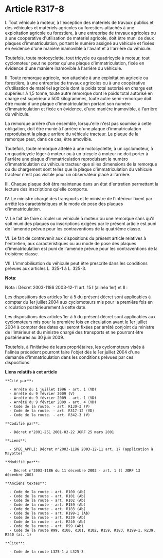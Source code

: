# Article R317-8

I. Tout véhicule à moteur, à l'exception des matériels de travaux publics et des véhicules et matériels agricoles ou
forestiers attachés à une exploitation agricole ou forestière, à une entreprise de travaux agricoles ou à une coopérative
d'utilisation de matériel agricole, doit être muni de deux plaques d'immatriculation, portant le numéro assigné au véhicule
et fixées en évidence d'une manière inamovible à l'avant et à l'arrière du véhicule.

Toutefois, toute motocyclette, tout tricycle ou quadricycle à moteur, tout cyclomoteur peut ne porter qu'une plaque
d'immatriculation, fixée en évidence d'une manière inamovible à l'arrière du véhicule.

II. Toute remorque agricole, non attachée à une exploitation agricole ou forestière, à une entreprise de travaux agricoles ou
à une coopérative d'utilisation de matériel agricole dont le poids total autorisé en charge est supérieur à 1,5 tonne, toute
autre remorque dont le poids total autorisé en charge est supérieur à 500 kilogrammes, toute autre semi-remorque doit être
munie d'une plaque d'immatriculation portant son numéro d'immatriculation et fixée en évidence, d'une manière inamovible, à
l'arrière du véhicule.

La remorque arrière d'un ensemble, lorsqu'elle n'est pas soumise à cette obligation, doit être munie à l'arrière d'une plaque
d'immatriculation reproduisant la plaque arrière du véhicule tracteur. La plaque de la remorque peut, dans ce cas, être
amovible.

Toutefois, toute remorque attelée à une motocyclette, à un cyclomoteur, à un quadricycle léger à moteur ou à un tricycle à
moteur ne doit porter à l'arrière une plaque d'immatriculation reproduisant le numéro d'immatriculation du véhicule tracteur
que si les dimensions de la remorque ou du chargement sont telles que la plaque d'immatriculation du véhicule tracteur n'est
pas visible pour un observateur placé à l'arrière.

III. Chaque plaque doit être maintenue dans un état d'entretien permettant la lecture des inscriptions qu'elle comporte.

IV. Le ministre chargé des transports et le ministre de l'intérieur fixent par arrêté les caractéristiques et le mode de pose
des plaques d'immatriculation.

V. Le fait de faire circuler un véhicule à moteur ou une remorque sans qu'il soit muni des plaques ou inscriptions exigées
par le présent article est puni de l'amende prévue pour les contraventions de la quatrième classe.

VI. Le fait de contrevenir aux dispositions du présent article relatives à l'entretien, aux caractéristiques ou au mode de
pose des plaques d'immatriculation est puni de l'amende prévue pour les contraventions de la troisième classe.

VII. L'immobilisation du véhicule peut être prescrite dans les conditions prévues aux articles L. 325-1 à L. 325-3.

**Nota:**

Nota : Décret 2003-1186 2003-12-11 art. 15 I (alinéa 1er) et II :

Les dispositions des articles 1er à 5 du présent décret sont applicables à compter du 1er juillet 2004 aux cyclomoteurs mis
pour la première fois en circulation postérieurement à cette date.

Les dispositions des articles 1er à 5 du présent décret sont applicables aux cyclomoteurs mis pour la première fois en
circulation avant le 1er juillet 2004 à compter des dates qui seront fixées par arrêté conjoint du ministre de l'intérieur et
du ministre chargé des transports et ne pourront être postérieures au 30 juin 2009.

Toutefois, à l'initiative de leurs propriétaires, les cyclomoteurs visés à l'alinéa précédent pourront faire l'objet dès le
1er juillet 2004 d'une demande d'immatriculation dans les conditions prévues par ces dispositions.

**Liens relatifs à cet article**

	**Cité par**:

	  - Arrêté du 1 juillet 1996 - art. 1 (VD)
	  - Arrêté du 9 février 2009 (V)
	  - Arrêté du 9 février 2009 - art. 1 (VD)
	  - Arrêté du 9 février 2009 - art. 4 (VD)
	  - Code de la route. - art. R130-3 (V)
	  - Code de la route. - art. R317-12 (VD)
	  - Code de la route. - art. R342-3 (V)

	**Codifié par**:

	  - Décret n°2001-251 2001-03-22 JORF 25 mars 2001

	**Liens**:

	  - SPEC_APPLI: Décret n°2003-1186 2003-12-11 art. 17 (application à Mayotte)

	**Modifié par**:

	  - Décret n°2003-1186 du 11 décembre 2003 - art. 1 () JORF 13 décembre 2003

	**Anciens textes**:

	  - Code de la route - art. R100 (Ab)
	  - Code de la route - art. R101 (Ab)
	  - Code de la route - art. R102 (Ab)
	  - Code de la route - art. R159 (Ab)
	  - Code de la route - art. R183 (Ab)
	  - Code de la route - art. R199-1 (Ab)
	  - Code de la route - art. R239 (Ab)
	  - Code de la route - art. R240 (Ab)
	  - Code de la route - art. R99 (Ab)
	  - Code de la route R99, R100, R101, R102, R159, R183, R199-1, R239, R240 (al. 1)

	**Cite**:

	  - Code de la route L325-1 à L325-3
